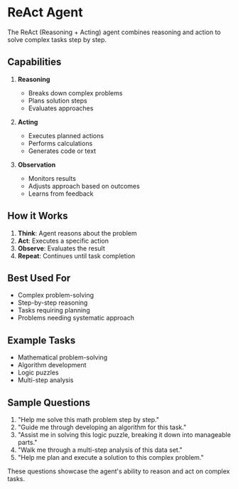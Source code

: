 # ReAct Agent

The ReAct (Reasoning + Acting) agent combines reasoning and action to solve complex tasks step by step.

## Capabilities

1. **Reasoning**
   - Breaks down complex problems
   - Plans solution steps
   - Evaluates approaches

2. **Acting**
   - Executes planned actions
   - Performs calculations
   - Generates code or text

3. **Observation**
   - Monitors results
   - Adjusts approach based on outcomes
   - Learns from feedback

## How it Works

1. **Think**: Agent reasons about the problem
2. **Act**: Executes a specific action
3. **Observe**: Evaluates the result
4. **Repeat**: Continues until task completion

## Best Used For

- Complex problem-solving
- Step-by-step reasoning
- Tasks requiring planning
- Problems needing systematic approach

## Example Tasks

- Mathematical problem-solving
- Algorithm development
- Logic puzzles
- Multi-step analysis

## Sample Questions

1. "Help me solve this math problem step by step."
2. "Guide me through developing an algorithm for this task."
3. "Assist me in solving this logic puzzle, breaking it down into manageable parts."
4. "Walk me through a multi-step analysis of this data set."
5. "Help me plan and execute a solution to this complex problem."

These questions showcase the agent's ability to reason and act on complex tasks.

